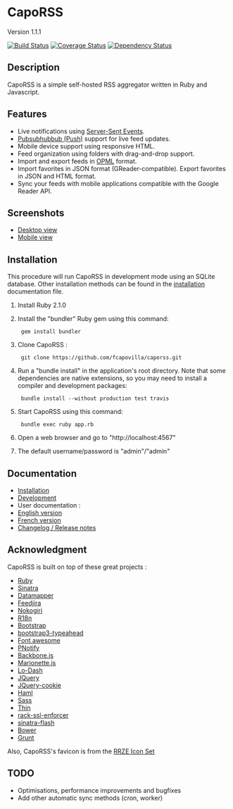 # CapoRSS

Version 1.1.1

[![Build Status](https://travis-ci.org/fcapovilla/caporss.svg?branch=master)](https://travis-ci.org/fcapovilla/caporss)
[![Coverage Status](https://coveralls.io/repos/fcapovilla/caporss/badge.png?branch=master)](https://coveralls.io/r/fcapovilla/caporss?branch=master)
[![Dependency Status](https://gemnasium.com/fcapovilla/caporss.svg)](https://gemnasium.com/fcapovilla/caporss)

## Description

CapoRSS is a simple self-hosted RSS aggregator written in Ruby and Javascript.

## Features

* Live notifications using [Server-Sent Events](http://www.w3.org/TR/eventsource).
* [Pubsubhubbub (Push)](https://code.google.com/p/pubsubhubbub/) support for live feed updates.
* Mobile device support using responsive HTML.
* Feed organization using folders with drag-and-drop support.
* Import and export feeds in [OPML](https://en.wikipedia.org/wiki/OPML) format.
* Import favorites in JSON format (GReader-compatible). Export favorites in JSON and HTML format.
* Sync your feeds with mobile applications compatible with the Google Reader API.

## Screenshots

* [Desktop view](doc/screenshots/screenshot.png)
* [Mobile view](doc/screenshots/mobile.png)

## Installation

This procedure will run CapoRSS in development mode using an SQLite database. Other installation methods can be found in the [installation](doc/install.textile) documentation file.

1. Install Ruby 2.1.0
2. Install the "bundler" Ruby gem using this command:

		gem install bundler

3. Clone CapoRSS :

		git clone https://github.com/fcapovilla/caporss.git

4. Run a "bundle install" in the application's root directory. Note that some dependencies are native extensions, so you may need to install a compiler and development packages:

		bundle install --without production test travis

5. Start CapoRSS using this command:

		bundle exec ruby app.rb

6. Open a web browser and go to "http://localhost:4567"
7. The default username/password is "admin"/"admin"

## Documentation

* [Installation](doc/install.textile)
* [Development](doc/development.textile)
* User documentation :
 * [English version](doc/en.textile)
 * [French version](doc/fr.textile)
* [Changelog / Release notes](CHANGELOG.textile)

## Acknowledgment

CapoRSS is built on top of these great projects :

* [Ruby](http://www.ruby-lang.org/)
* [Sinatra](http://www.sinatrarb.com/)
* [Datamapper](http://datamapper.org/)
* [Feedjira](http://feedjira.com/)
* [Nokogiri](http://nokogiri.org/)
* [R18n](https://github.com/ai/r18n)
* [Bootstrap](http://twitter.github.com/bootstrap/)
* [bootstrap3-typeahead](https://github.com/bassjobsen/Bootstrap-3-Typeahead)
* [Font awesome](http://fortawesome.github.com/Font-Awesome/)
* [PNotify](https://github.com/sciactive/pnotify)
* [Backbone.js](http://backbonejs.org/)
* [Marionette.js](http://marionettejs.com/)
* [Lo-Dash](http://lodash.com/)
* [JQuery](http://jquery.com/)
* [JQuery-cookie](https://github.com/carhartl/jquery-cookie)
* [Haml](http://haml.info/)
* [Sass](http://sass-lang.com/)
* [Thin](http://code.macournoyer.com/thin/)
* [rack-ssl-enforcer](https://github.com/tobmatth/rack-ssl-enforcer)
* [sinatra-flash](https://github.com/SFEley/sinatra-flash)
* [Bower](http://bower.io/)
* [Grunt](http://gruntjs.com/)

Also, CapoRSS's favicon is from the [RRZE Icon Set](http://rrze-icon-set.berlios.de/)

## TODO

* Optimisations, performance improvements and bugfixes
* Add other automatic sync methods (cron, worker)
